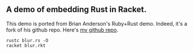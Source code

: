 ## A demo of embedding Rust in Racket.

This demo is ported from Brian Anderson's Ruby+Rust demo. Indeed, it's a fork of his github repo.
Here's [my github repo](http://www.github.com/jbclements/rustyracketdemo/).


```
rustc blur.rs -O
racket blur.rkt
```

